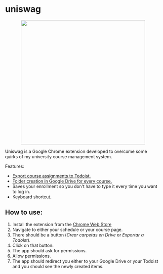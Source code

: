 # uniswag
<p align="center">
  <img width="402" src="https://user-images.githubusercontent.com/10622989/39090191-d6d3ee1c-459d-11e8-9a24-81e61c7c137f.png">
</p>

Uniswag is a Google Chrome extension developed to overcome some quirks of my university course management system.

Features:
- [Export course assignments to Todoist.](https://user-images.githubusercontent.com/10622989/39090164-c5abaa9a-459c-11e8-9a09-6993a7e416be.gif)
- [Folder creation in Google Drive for every course.](https://user-images.githubusercontent.com/10622989/39090166-d79e6684-459c-11e8-8a31-a0e0514fc083.gif)
- Saves your enrollment so you don't have to type it every time you want to log in.
- Keyboard shortcut.

## How to use:
1. Install the extension from the [Chrome Web Store](https://chrome.google.com/webstore/detail/uniswag/mogfppbobkadpdmpjdpcgmajlcffiemn)
2. Navigate to either your schedule or your course page.
3. There should be a button (_Crear carpetas en Drive_ or _Exportar a Todoist_).
4. Click on that button.
5. The app should ask for permissions.
6. Allow permissions.
7. The app should redirect you either to your Google Drive or your Todoist and you should see the newly created items.
